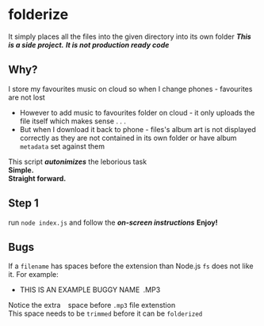 # folderize
It simply places all the files into the given directory into its own folder
***This is a side project.***
***It is not production ready code***

## Why?
I store my favourites music on cloud so when I change phones - favourites are not lost

 - However to add music to favourites folder on cloud - it only uploads the file itself which makes sense . . .
 - But when I download it back to phone - files's album art is not displayed correctly as they are not contained in its own folder or have album `metadata` set against them

This script ***autonimizes*** the leborious task <br>**Simple.<br> Straight forward.**

## Step 1
run `node index.js` and follow the ***on-screen instructions***
**Enjoy!**

## Bugs
If a `filename` has spaces before the extension than Node.js `fs` does not like it.
For example:

 - THIS IS AN EXAMPLE BUGGY NAME` `.MP3

Notice the extra ` ` space before `.mp3` file extenstion
<br>This space needs to be `trimmed` before it can be `folderized`